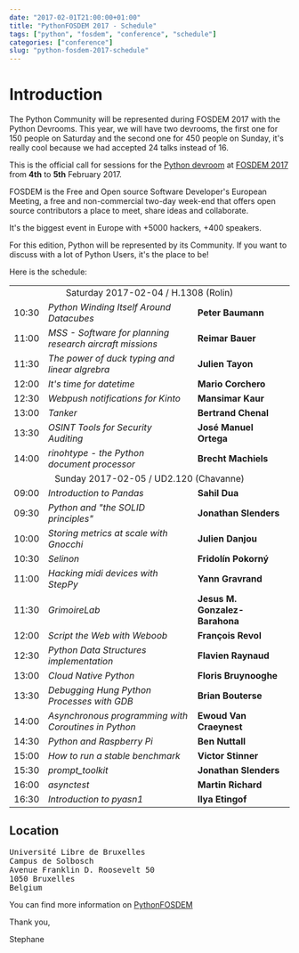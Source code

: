 ```yaml
---
date: "2017-02-01T21:00:00+01:00"
title: "PythonFOSDEM 2017 - Schedule"
tags: ["python", "fosdem", "conference", "schedule"]
categories: ["conference"]
slug: "python-fosdem-2017-schedule"
---
```


# Introduction

The Python Community will be represented during FOSDEM 2017 with the Python Devrooms.
This year, we will have two devrooms, the first one for 150 people on Saturday and the second one for 450 people on Sunday, it's really cool because we had accepted 24 talks instead of 16.

This is the official call for sessions for the [Python devroom](https://www.python-fosdem.org) at [FOSDEM 2017](https://fosdem.org/2017)
from **4th** to **5th** February 2017.

FOSDEM is the Free and Open source Software Developer's European Meeting, a free
and non-commercial two-day week-end that offers open source contributors a place
to meet, share ideas and collaborate.

It's the biggest event in Europe with +5000 hackers, +400 speakers.

For this edition, Python will be represented by its Community. If you want to
discuss with a lot of Python Users, it's the place to be!

Here is the schedule:

<table>
<tr><td colspan="3" style="text-align: center;">Saturday 2017-02-04 / H.1308 (Rolin)</td></tr>
<tr><td>10:30</td><td><em>Python Winding Itself Around Datacubes</em></td><td><strong>Peter Baumann</strong></td></tr>
<tr><td>11:00</td><td><em>MSS - Software for planning research aircraft missions</em></td><td><strong>Reimar  Bauer</strong></td></tr>
<tr><td>11:30</td><td><em>The power of duck typing and linear algrebra </em></td><td><strong>Julien Tayon</strong></td></tr>
<tr><td>12:00</td><td><em>It's time for datetime</em></td><td><strong>Mario Corchero</strong></td></tr>
<tr><td>12:30</td><td><em>Webpush notifications for Kinto</em></td><td><strong>Mansimar Kaur</strong></td></tr>
<tr><td>13:00</td><td><em>Tanker</em></td><td><strong>Bertrand Chenal</strong></td></tr>
<tr><td>13:30</td><td><em>OSINT Tools for Security Auditing</em></td><td><strong>José Manuel Ortega</strong></td></tr>
<tr><td>14:00</td><td><em>rinohtype - the Python document processor</em></td><td><strong>Brecht Machiels</strong></td></tr>
<tr><td colspan="3" style="text-align:center;">Sunday 2017-02-05 / UD2.120 (Chavanne)</td></tr>
<tr><td>09:00</td><td><em>Introduction to Pandas</em></td><td><strong>Sahil Dua</strong></td></tr>
<tr><td>09:30</td><td><em>Python and "the SOLID principles"</em></td><td><strong>Jonathan Slenders</strong></td></tr>
<tr><td>10:00</td><td><em>Storing metrics at scale with Gnocchi</em></td><td><strong>Julien Danjou</strong></td></tr>
<tr><td>10:30</td><td><em>Selinon</em></td><td><strong>Fridolín Pokorný</strong></td></tr>
<tr><td>11:00</td><td><em>Hacking midi devices with StepPy</em></td><td><strong>Yann Gravrand</strong></td></tr>
<tr><td>11:30</td><td><em>GrimoireLab</em></td><td><strong>Jesus M. Gonzalez-Barahona</strong></td></tr>
<tr><td>12:00</td><td><em>Script the Web with Weboob</em></td><td><strong>François Revol</strong></td></tr>
<tr><td>12:30</td><td><em>Python Data Structures implementation</em></td><td><strong>Flavien Raynaud</strong></td></tr>
<tr><td>13:00</td><td><em>Cloud Native Python</em></td><td><strong>Floris Bruynooghe</strong></td></tr>
<tr><td>13:30</td><td><em>Debugging Hung Python Processes with GDB</em></td><td><strong>Brian Bouterse</strong></td></tr>
<tr><td>14:00</td><td><em>Asynchronous programming with Coroutines in Python</em></td><td><strong>Ewoud Van Craeynest</strong></td></tr>
<tr><td>14:30</td><td><em>Python and Raspberry Pi</em></td><td><strong>Ben Nuttall</strong></td></tr>
<tr><td>15:00</td><td><em>How to run a stable benchmark</em></td><td><strong>Victor Stinner</strong></td></tr>
<tr><td>15:30</td><td><em>prompt_toolkit</em></td><td><strong>Jonathan Slenders</strong></td></tr>
<tr><td>16:00</td><td><em>asynctest</em></td><td><strong>Martin Richard</strong></td></tr>
<tr><td>16:30</td><td><em>Introduction to pyasn1</em></td><td><strong>Ilya Etingof</strong></td></tr>
</table>

## Location
<pre>
Université Libre de Bruxelles
Campus de Solbosch
Avenue Franklin D. Roosevelt 50
1050 Bruxelles
Belgium
</pre>

You can find more information on [PythonFOSDEM](https://www.python-fosdem.org)

Thank you,

Stephane
